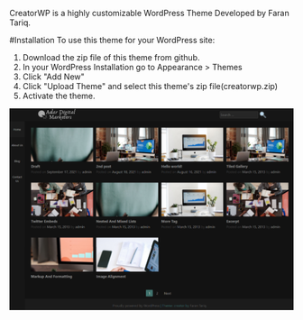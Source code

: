 CreatorWP is a highly customizable WordPress Theme Developed by Faran Tariq.

#Installation
To use this theme for your WordPress site:
1. Download the zip file of this theme from github.
2. In your WordPress Installation go to Appearance > Themes
3. Click "Add New"
4. Click "Upload Theme" and select this theme's zip file(creatorwp.zip)
5. Activate the theme.

![CreatorWP](screenshot.png)
